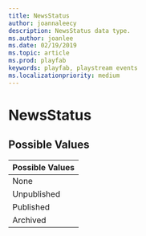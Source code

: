 ```yaml
---
title: NewsStatus
author: joannaleecy
description: NewsStatus data type.
ms.author: joanlee
ms.date: 02/19/2019
ms.topic: article
ms.prod: playfab
keywords: playfab, playstream events
ms.localizationpriority: medium
---
```


# NewsStatus

## Possible Values

|Possible Values|
| :--------------------|
|None|
|Unpublished|
|Published|
|Archived|
